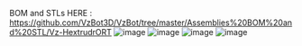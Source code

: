 BOM and STLs HERE : https://github.com/VzBot3D/VzBot/tree/master/Assemblies%20BOM%20and%20STL/Vz-HextrudrORT
![image](https://user-images.githubusercontent.com/37383368/146016208-daddb7f8-f1be-4749-b8b8-6caf91c4afc9.png)
![image](https://user-images.githubusercontent.com/37383368/146016239-39dd0b15-8b3d-4f1d-9808-7e19070ea316.png)
![image](https://user-images.githubusercontent.com/37383368/146016436-1e0173d9-1f4b-4490-a1b4-e32b7073eb52.png)
![image](https://user-images.githubusercontent.com/37383368/146016408-cc00f829-721e-4974-a4f7-c0baffd89d8b.png)

